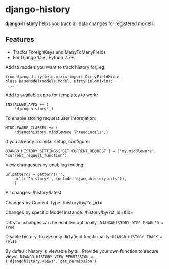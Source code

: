 django-history
==============

**django-history** helps you track all data changes for registered models.

Features
--------
* Tracks ForeignKeys and ManyToManyFields
* For Django 1.5+, Python 2.7+.

Add to models you want to track history for, eg.
```
from djangodirtyfield.mixin import DirtyFieldMixin
class BaseModel(models.Model, DirtyFieldMixin):
 ...
```

Add to available apps for templates to work:
```
INSTALLED_APPS += (
    'djangohistory',)
```

To enable storing request.user information:
```
MIDDLEWARE_CLASSES += (
    'djangohistory.middleware.ThreadLocals',)
```
If you already a similar setup, configure:
```
DJANGO_HISTORY_SETTINGS['GET_CURRENT_REQUEST'] = ('my.middleware', 'current_request_function')
```

View changesets by enabling routing:

```
urlpatterns = patterns('',
    url(r'^history/', include('djangohistory.urls')),
    )
```

All changes: /history/latest

Changes by Content Type: /history/by/?ct_id=

Changes by specific Model instance: /history/by/?ct_id=&id=


Diffs for changes can be enabled optionally:
```DJANGOHISTORY_DIFF_ENABLED = True```

Disable history, to use only dirtyfield functionality:
```DJANGO_HISTORY_TRACK = False```

By default history is viewable by all. Provide your own function to secure views:
```DJANGO_HISTORY_VIEW_PERMISSION = ('djangohistory.views','get_permission')```
